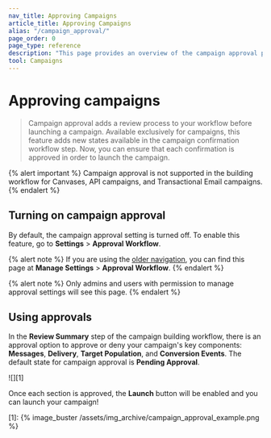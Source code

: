 ```yaml
---
nav_title: Approving Campaigns
article_title: Approving Campaigns
alias: "/campaign_approval/"
page_order: 0
page_type: reference
description: "This page provides an overview of the campaign approval process."
tool: Campaigns
---
```


# Approving campaigns

> Campaign approval adds a review process to your workflow before launching a campaign. Available exclusively for campaigns, this feature adds new states available in the campaign confirmation workflow step. Now, you can ensure that each confirmation is approved in order to launch the campaign.

{% alert important %}
Campaign approval is not supported in the building workflow for Canvases, API campaigns, and Transactional Email campaigns.
{% endalert %}

## Turning on campaign approval

By default, the campaign approval setting is turned off. To enable this feature, go to **Settings** > **Approval Workflow**.

{% alert note %}
If you are using the [older navigation]({{site.baseurl}}/navigation), you can find this page at **Manage Settings** > **Approval Workflow**.
{% endalert %}

{% alert note %}
Only admins and users with permission to manage approval settings will see this page.
{% endalert %}

## Using approvals

In the **Review Summary** step of the campaign building workflow, there is an approval option to approve or deny your campaign's key components: **Messages**, **Delivery**, **Target Population**, and **Conversion Events**. The default state for campaign approval is **Pending Approval**. 

![][1]

Once each section is approved, the **Launch** button will be enabled and you can launch your campaign! 

[1]: {% image_buster /assets/img_archive/campaign_approval_example.png %} 
